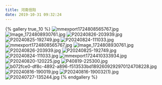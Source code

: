 ```yaml
---
title: 河南信阳
date: 2019-10-31 09:32:24
---
```


{% gallery true,,10 %}
![mmexport1724808565767.jpg](https://ghtpdl.20010501.xyz/tptp/mmexport1724808565767.jpg)
![Image_1724808930761.jpg](https://ghtpdl.20010501.xyz/tptp/Image_1724808930761.jpg)
![P20240826-203939.jpg](https://ghtpdl.20010501.xyz/tptp/P20240826-203939.jpg)
![P20240825-192749.jpg](https://ghtpdl.20010501.xyz/tptp/P20240825-192749.jpg)
![P20240824-111033.jpg](https://ghtpdl.20010501.xyz/tptp/P20240824-111033.jpg)
![mmexport1724808565767.jpg](https://ghtpdl.20010501.xyz/tptp/mmexport1724808565767.jpg)
![Image_1724808930761.jpg](https://ghtpdl.20010501.xyz/tptp/Image_1724808930761.jpg)
![P20240826-203939.jpg](https://ghtpdl.20010501.xyz/tptp/P20240826-203939.jpg)
![P20240825-192749.jpg](https://ghtpdl.20010501.xyz/tptp/P20240825-192749.jpg)
![P20240824-111033.jpg](https://ghtpdl.20010501.xyz/tptp/P20240824-111033.jpg)
![mmexport1724410333934.jpg](https://ghtpdl.20010501.xyz/tptp/mmexport1724410333934.jpg)
![P20240820-120225.jpg](https://ghtpdl.20010501.xyz/tptp/P20240820-120225.jpg)
![P40819-225300.jpg](https://ghtpdl.20010501.xyz/tptp/P40819-225300.jpg)
![b072fce0-df8c-4892-a896-f513533bd1892609292970124708228.jpg](https://ghtpdl.20010501.xyz/tptp/b072fce0-df8c-4892-a896-f513533bd1892609292970124708228.jpg)
![P20240816-190019.jpg](https://cdn.jsdelivr.net/gh/tianpengwan/hexoxxtc/tptp/P20240816-190019.jpg)
![P20240816-190032(1).jpg](https://cdn.jsdelivr.net/gh/tianpengwan/hexoxxtc/tptp/P20240816-190032(1).jpg)
![P20240727-135244.jpg](https://cdn.jsdelivr.net/gh/tianpengwan/hexoxxtc/tptp/P20240727-135244.jpg)
{% endgallery %}
